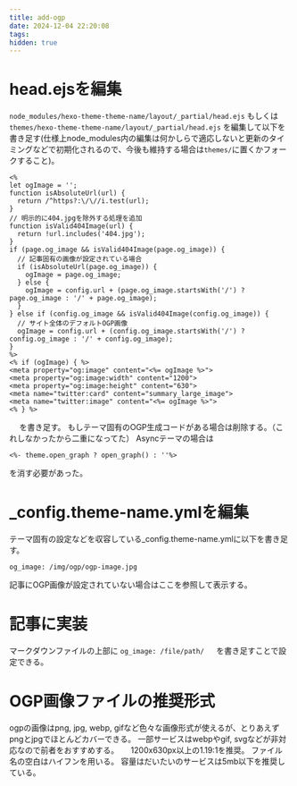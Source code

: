 ```yaml
---
title: add-ogp
date: 2024-12-04 22:20:08
tags:
hidden: true
---
```

# head.ejsを編集
```node_modules/hexo-theme-theme-name/layout/_partial/head.ejs```
もしくは
```themes/hexo-theme-theme-name/layout/_partial/head.ejs```
を編集して以下を書き足す(仕様上node_modules内の編集は何かしらで適応しないと更新のタイミングなどで初期化されるので、今後も維持する場合は```themes/```に置くかフォークすること)。
　
```
<%
let ogImage = '';
function isAbsoluteUrl(url) {
  return /^https?:\/\//i.test(url);
}
// 明示的に404.jpgを除外する処理を追加
function isValid404Image(url) {
  return !url.includes('404.jpg');
}
if (page.og_image && isValid404Image(page.og_image)) {
  // 記事固有の画像が設定されている場合
  if (isAbsoluteUrl(page.og_image)) {
    ogImage = page.og_image;
  } else {
    ogImage = config.url + (page.og_image.startsWith('/') ? page.og_image : '/' + page.og_image);
  }
} else if (config.og_image && isValid404Image(config.og_image)) {
  // サイト全体のデフォルトOGP画像
  ogImage = config.url + (config.og_image.startsWith('/') ? config.og_image : '/' + config.og_image);
}
%>
<% if (ogImage) { %>
<meta property="og:image" content="<%= ogImage %>">
<meta property="og:image:width" content="1200">
<meta property="og:image:height" content="630">
<meta name="twitter:card" content="summary_large_image">
<meta name="twitter:image" content="<%= ogImage %>">
<% } %>
```
　
を書き足す。
もしテーマ固有のOGP生成コードがある場合は削除する。（これしなかったから二重になってた）
Asyncテーマの場合は
```
<%- theme.open_graph ? open_graph() : ''%>
```
を消す必要があった。
　
# _config.theme-name.ymlを編集
テーマ固有の設定などを収容している_config.theme-name.ymlに以下を書き足す。

```og_image: /img/ogp/ogp-image.jpg```

記事にOGP画像が設定されていない場合はここを参照して表示する。
　
# 記事に実装
マークダウンファイルの上部に
```og_image: /file/path/```
　
を書き足すことで設定できる。
　
# OGP画像ファイルの推奨形式
ogpの画像はpng, jpg, webp, gifなど色々な画像形式が使えるが、とりあえずpngとjpgでほとんどカバーできる。
一部サービスはwebpやgif, svgなどが非対応なので前者をおすすめする。
　
1200x630px以上の1.19:1を推奨。
ファイル名の空白はハイフンを用いる。
容量はだいたいのサービスは5mb以下を推奨している。